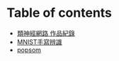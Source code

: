# Table of contents

* [類神經網路 作品紀錄](README.md)
* [MNIST手寫辨識](mnist-shou-xie-bian-shi.md)
* [popsom](popsom.md)

